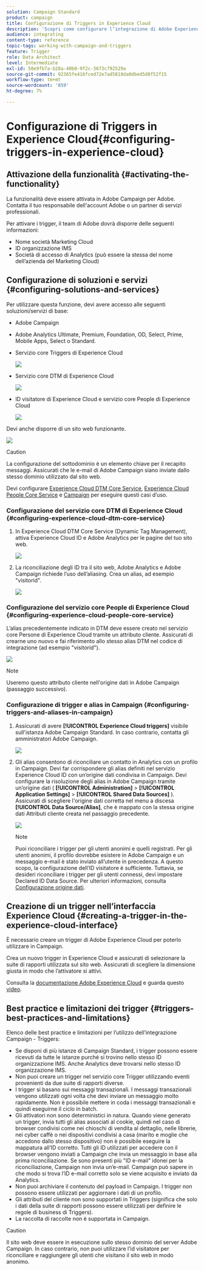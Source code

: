 ```yaml
---
solution: Campaign Standard
product: campaign
title: Configurazione di Triggers in Experience Cloud
description: 'Scopri come configurare l’integrazione di Adobe Experience Cloud Triggers per iniziare a inviare consegne personalizzate ai clienti in base ai loro comportamenti precedenti. '
audience: integrating
content-type: reference
topic-tags: working-with-campaign-and-triggers
feature: Trigger
role: Data Architect
level: Intermediate
exl-id: 50e9fb7a-b28a-40b0-9f2c-3673c792529a
source-git-commit: 92365fe416fced72e7ad5818da0dbed5d8f52f15
workflow-type: tm+mt
source-wordcount: '859'
ht-degree: 7%

---
```


# Configurazione di Triggers in Experience Cloud{#configuring-triggers-in-experience-cloud}

## Attivazione della funzionalità {#activating-the-functionality}

La funzionalità deve essere attivata in Adobe Campaign per Adobe. Contatta il tuo responsabile dell&#39;account Adobe o un partner di servizi professionali.

Per attivare i trigger, il team di Adobe dovrà disporre delle seguenti informazioni:

* Nome società Marketing Cloud
* ID organizzazione IMS
* Società di accesso di Analytics (può essere la stessa del nome dell’azienda del Marketing Cloud)

## Configurazione di soluzioni e servizi {#configuring-solutions-and-services}

Per utilizzare questa funzione, devi avere accesso alle seguenti soluzioni/servizi di base:

* Adobe Campaign
* Adobe Analytics Ultimate, Premium, Foundation, OD, Select, Prime, Mobile Apps, Select o Standard.
* Servizio core Triggers di Experience Cloud

   ![](assets/trigger_uc_prereq_1.png)

* Servizio core DTM di Experience Cloud

   ![](assets/trigger_uc_prereq_2.png)

* ID visitatore di Experience Cloud e servizio core People di Experience Cloud

   ![](assets/trigger_uc_prereq_3.png)

Devi anche disporre di un sito web funzionante.

![](assets/trigger_uc_prereq_4.png)

>[!CAUTION]
>
>La configurazione del sottodominio è un elemento chiave per il recapito messaggi. Assicurati che le e-mail di Adobe Campaign siano inviate dallo stesso dominio utilizzato dal sito web.

Devi configurare [Experience Cloud DTM Core Service](#configuring-experience-cloud-dtm-core-service), [Experience Cloud People Core Service](#configuring-experience-cloud-people-core-service) e [Campaign](#configuring-triggers-and-aliases-in-campaign) per eseguire questi casi d’uso.

### Configurazione del servizio core DTM di Experience Cloud {#configuring-experience-cloud-dtm-core-service}

1. In Experience Cloud DTM Core Service (Dynamic Tag Management), attiva Experience Cloud ID e Adobe Analytics per le pagine del tuo sito web.

   ![](assets/trigger_uc_conf_1.png)

1. La riconciliazione degli ID tra il sito web, Adobe Analytics e Adobe Campaign richiede l’uso dell’aliasing. Crea un alias, ad esempio &quot;visitorid&quot;.

   ![](assets/trigger_uc_conf_2.png)

### Configurazione del servizio core People di Experience Cloud {#configuring-experience-cloud-people-core-service}

L’alias precedentemente indicato in DTM deve essere creato nel servizio core Persone di Experience Cloud tramite un attributo cliente. Assicurati di crearne uno nuovo e fai riferimento allo stesso alias DTM nel codice di integrazione (ad esempio &quot;visitorid&quot;).

![](assets/trigger_uc_conf_3.png)

>[!NOTE]
>
>Useremo questo attributo cliente nell&#39;origine dati in Adobe Campaign (passaggio successivo).

### Configurazione di trigger e alias in Campaign {#configuring-triggers-and-aliases-in-campaign}

1. Assicurati di avere **[!UICONTROL Experience Cloud triggers]** visibile sull&#39;istanza Adobe Campaign Standard. In caso contrario, contatta gli amministratori Adobe Campaign.

   ![](assets/remarketing_1.png)

1. Gli alias consentono di riconciliare un contatto in Analytics con un profilo in Campaign. Devi far corrispondere gli alias definiti nel servizio Experience Cloud ID con un’origine dati condivisa in Campaign. Devi configurare la risoluzione degli alias in Adobe Campaign tramite un’origine dati ( **[!UICONTROL Administration]** > **[!UICONTROL Application Settings]** > **[!UICONTROL Shared Data Sources]** ). Assicurati di scegliere l&#39;origine dati corretta nel menu a discesa **[!UICONTROL Data Source/Alias]**, che è mappato con la stessa origine dati Attributi cliente creata nel passaggio precedente.

   ![](assets/trigger_uc_conf_5.png)

   >[!NOTE]
   >
   >Puoi riconciliare i trigger per gli utenti anonimi e quelli registrati. Per gli utenti anonimi, il profilo dovrebbe esistere in Adobe Campaign e un messaggio e-mail è stato inviato all’utente in precedenza. A questo scopo, la configurazione dell’ID visitatore è sufficiente. Tuttavia, se desideri riconciliare i trigger per gli utenti connessi, devi impostare Declared ID Data Source. Per ulteriori informazioni, consulta [Configurazione origine dati](../../integrating/using/provisioning-and-configuring-integration-with-audience-manager-or-people-core-service.md#step-2--configure-the-data-sources).

## Creazione di un trigger nell’interfaccia Experience Cloud {#creating-a-trigger-in-the-experience-cloud-interface}

È necessario creare un trigger di Adobe Experience Cloud per poterlo utilizzare in Campaign.

Crea un nuovo trigger in Experience Cloud e assicurati di selezionare la suite di rapporti utilizzata sul sito web. Assicurati di scegliere la dimensione giusta in modo che l’attivatore si attivi.

Consulta la [documentazione Adobe Experience Cloud](https://experienceleague.adobe.com/docs/core-services/interface/activation/triggers.html) e guarda questo [video](https://helpx.adobe.com/it/marketing-cloud/how-to/email-marketing.html#step-two).

## Best practice e limitazioni dei trigger {#triggers-best-practices-and-limitations}

Elenco delle best practice e limitazioni per l’utilizzo dell’integrazione Campaign - Triggers:

* Se disponi di più istanze di Campaign Standard, i trigger possono essere ricevuti da tutte le istanze purché si trovino nello stesso ID organizzazione IMS. Anche Analytics deve trovarsi nello stesso ID organizzazione IMS.
* Non puoi creare un trigger nel servizio core Trigger utilizzando eventi provenienti da due suite di rapporti diverse.
* I trigger si basano sui messaggi transazionali. I messaggi transazionali vengono utilizzati ogni volta che devi inviare un messaggio molto rapidamente. Non è possibile mettere in coda i messaggi transazionali e quindi eseguirne il ciclo in batch.
* Gli attivatori non sono deterministici in natura. Quando viene generato un trigger, invia tutti gli alias associati al cookie, quindi nel caso di browser condivisi come nei chioschi di vendita al dettaglio, nelle librerie, nei cyber caffè o nei dispositivi condivisi a casa (marito e moglie che accedono dallo stesso dispositivo) non è possibile eseguire la mappatura all’ID corretto. Tutti gli ID utilizzati per accedere con il browser vengono inviati a Campaign che invia un messaggio in base alla prima riconciliazione. Se sono presenti più &quot;ID e-mail&quot; idonei per la riconciliazione, Campaign non invia un’e-mail. Campaign può sapere in che modo si trova l’ID e-mail corretto solo se viene acquisito e inviato da Analytics.
* Non puoi archiviare il contenuto del payload in Campaign. I trigger non possono essere utilizzati per aggiornare i dati di un profilo.
* Gli attributi del cliente non sono supportati in Triggers (significa che solo i dati della suite di rapporti possono essere utilizzati per definire le regole di business di Triggers).
* La raccolta di raccolte non è supportata in Campaign.

>[!CAUTION]
>
>Il sito web deve essere in esecuzione sullo stesso dominio del server Adobe Campaign. In caso contrario, non puoi utilizzare l’id visitatore per riconciliare e raggiungere gli utenti che visitano il sito web in modo anonimo.
